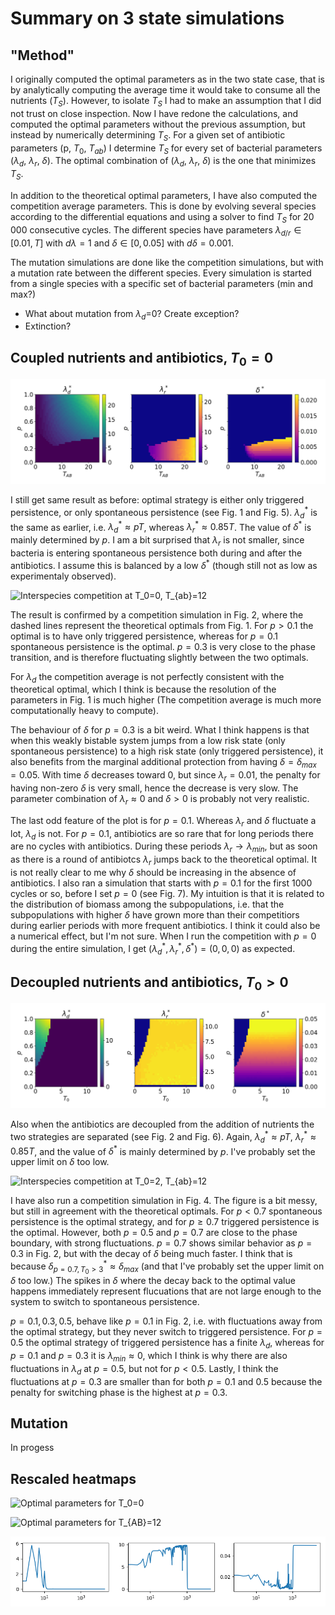 # Summary on 3 state simulations
## "Method"
I originally computed the optimal parameters as in the two state case, that is by analytically computing the average time it would take to consume all the nutrients ($T_S$).
However, to isolate $T_S$ I had to make an assumption that I did not trust on close inspection.
Now I have redone the calculations, and computed the optimal parameters without the previous assumption, but instead by numerically determining $T_S$.
For a given set of antibiotic parameters (p, $T_0$, $T_{ab}$) I determine $T_S$ for every set of bacterial parameters ($\lambda_d$, $\lambda_r$, $\delta$).
The optimal combination of ($\lambda_d$, $\lambda_r$, $\delta$) is the one that minimizes $T_S$.

In addition to the theoretical optimal parameters, I have also computed the competition average parameters.
This is done by evolving several species according to the differential equations and using a solver to find $T_S$ for 20 000 consecutive cycles. The different species have parameters $\lambda_{d/r} \in [0.01, T]$ with $d\lambda = 1$ and $\delta \in [0, 0.05]$ with $d\delta = 0.001$.

The mutation simulations are done like the competition simulations, but with a mutation rate between the different species. Every simulation is started from a single species with a specific set of bacterial parameters (min and max?)

- What about mutation from $\lambda_d$=0? Create exception?
- Extinction?

## Coupled nutrients and antibiotics, $T_0 = 0$
![Optimal parameters for $T_0=0$](figs/single_optimal/optimal_heatmap_T0_0.png)

I still get same result as before: optimal strategy is either only triggered persistence, or only spontaneous persistence (see Fig. 1 and Fig. 5). 
$\lambda_d^*$ is the same as earlier, i.e. $\lambda_d^* \approx pT$, whereas $\lambda_r^* \approx 0.85T$.
The value of $\delta^*$ is mainly determined by $p$.
I am a bit surprised that $\lambda_r$ is not smaller, since bacteria is entering spontaneous persistence both during and after the antibiotics.
I assume this is balanced by a low $\delta^*$ (though still not as low as experimentaly observed).

![Interspecies competition at $T_0=0$, $T_{ab}=12$](figs/competition_average/average_parameters-T0_0-T_12.png)

The result is confirmed by a competition simulation in Fig. 2, where the dashed lines represent the theoretical optimals from Fig. 1.
For $p > 0.1$ the optimal is to have only triggered persistence, whereas for $p=0.1$ spontaneous persistence is the optimal.
$p=0.3$ is very close to the phase transition, and is therefore fluctuating slightly between the two optimals.

For $\lambda_d$ the competition average is not perfectly consistent with the theoretical optimal, which I think is because the resolution of the parameters in Fig. 1 is much higher (The competition average is much more computationally heavy to compute).

The behaviour of $\delta$ for $p=0.3$ is a bit weird.
What I think happens is that when this weakly bistable system jumps from a low risk state (only spontaneous persistence) to a high risk state (only triggered persistence), it also benefits from the marginal additional protection from having $\delta = \delta_{max} = 0.05$.
With time $\delta$ decreases toward 0, but since $\lambda_r = 0.01$, the penalty for having non-zero $\delta$ is very small, hence the decrease is very slow.
The parameter combination of $\lambda_r \approx 0$ and $\delta > 0$ is probably not very realistic.

The last odd feature of the plot is for $p=0.1$.
Whereas $\lambda_r$ and $\delta$ fluctuate a lot, $\lambda_d$ is not.
For $p=0.1$, antibiotics are so rare that for long periods there are no cycles with antibiotics.
During these periods $\lambda_r\to\lambda_{min}$, but as soon as there is a round of antibiotcs $\lambda_r$ jumps back to the theoretical optimal.
It is not really clear to me why $\delta$ should be increasing in the absence of antibiotics.
I also ran a simulation that starts with $p=0.1$ for the first 1000 cycles or so, before I set $p=0$ (see Fig. 7).
My intuition is that it is related to the distribution of biomass among the subpopulations, i.e. that the subpopulations with higher $\delta$ have grown more than their competitiors during earlier periods with more frequent antibiotics.
I think it could also be a numerical effect, but I'm not sure.
When I run the competition with $p=0$ during the entire simulation, I get $(\lambda_d^*, \lambda_r^*, \delta^*) = (0,0,0)$ as expected.



## Decoupled nutrients and antibiotics, $T_0 > 0$
![Optimal parameters for $T_{AB}=12$](figs/single_optimal/optimal_heatmap_Tab_12.png)

Also when the antibiotics are decoupled from the addition of nutrients the two strategies are separated (see Fig. 2 and Fig. 6).
Again, $\lambda_d^* \approx pT$, $\lambda_r^*  \approx 0.85T$, and the value of $\delta^*$ is mainly determined by $p$.
I've probably set the upper limit on $\delta$ too low.


![Interspecies competition at $T_0=2$, $T_{ab}=12$](figs/competition_average/average_parameters-T0_2-T_14.png)

I have also run a competition simulation in Fig. 4.
The figure is a bit messy, but still in agreement with the theoretical optimals.
For $p<0.7$ spontaneous persistence is the optimal strategy, and for $p\geq0.7$ triggered persistence is the optimal.
However, both $p=0.5$ and $p=0.7$ are close to the phase boundary, with strong fluctuations.
$p=0.7$ shows similar behavior as $p=0.3$ in Fig. 2, but with the decay of $\delta$ being much faster.
I think that is because $\delta^*_{p=0.7, T_0>3}\approx\delta_{max}$ (and that I've probably set the upper limit on $\delta$ too low.)
The spikes in $\delta$ where the decay back to the optimal value happens immediately represent flucuations that are not large enough to the system to switch to spontaneous persistence.

$p=0.1, 0.3, 0.5$, behave like $p=0.1$ in Fig. 2, i.e. with fluctuations away from the optimal strategy, but they never switch to triggered persistence.
For $p=0.5$ the optimal strategy of triggered persistence has a finite $\lambda_d$, whereas for $p=0.1$ and $p=0.3$ it is $\lambda_{min}\approx0$, which I think is why there are also fluctuations in $\lambda_d$ at $p=0.5$, but not for $p<0.5$.
Lastly, I think the fluctuations at $p=0.3$ are smaller than for both $p=0.1$ and 0.5 because the penalty for switching phase is the highest at $p=0.3$.

## Mutation
In progess


## Rescaled heatmaps
![Optimal parameters for $T_0=0$](figs/single_optimal/optimal_heatmap_T0_0_rescaled.png)

![Optimal parameters for $T_{AB}=12$](figs/single_optimal/optimal_heatmap_Tab_12_rescaled.png)

![Competition with $p=0.1$ for the first 1000 cycles, then $p=0.0$ for the rest.](check_plot_p_0.1.png)